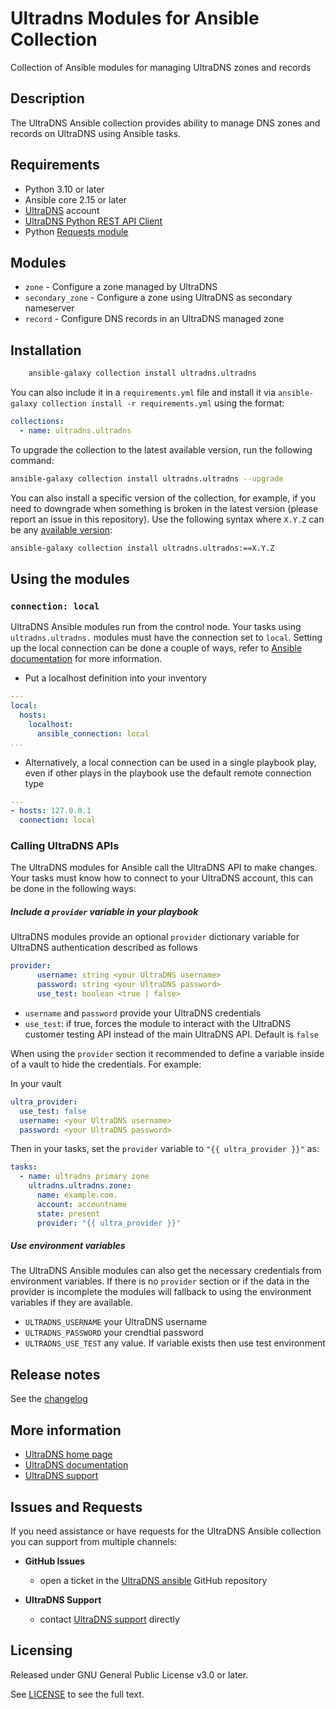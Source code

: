 # Ultradns Modules for Ansible Collection

Collection of Ansible modules for managing UltraDNS zones and records

## Description
The UltraDNS Ansible collection provides ability to manage DNS zones and records on UltraDNS using Ansible tasks.

## Requirements

- Python 3.10 or later
- Ansible core 2.15 or later
- [UltraDNS](https://vercara.com/authoritative-dns) account 
- [UltraDNS Python REST API Client](https://github.com/ultradns/python_rest_api_client)
- Python [Requests module](https://requests.readthedocs.io/)

## Modules

- `zone` - Configure a zone managed by UltraDNS
- `secondary_zone` - Configure a zone using UltraDNS as secondary nameserver
- `record` - Configure DNS records in an UltraDNS managed zone

## Installation

```bash
    ansible-galaxy collection install ultradns.ultradns
```

You can also include it in a `requirements.yml` file and install it via `ansible-galaxy collection install -r requirements.yml` using the format:

```yaml
collections:
  - name: ultradns.ultradns
```

To upgrade the collection to the latest available version, run the following command:

```bash
ansible-galaxy collection install ultradns.ultradns --upgrade
```

You can also install a specific version of the collection, for example, if you need to downgrade when something is broken in the latest version (please report an issue in this repository). Use the following syntax where `X.Y.Z` can be any [available version](https://galaxy.ansible.com/ultradns/ultradns):

```bash
ansible-galaxy collection install ultradns.ultradns:==X.Y.Z
```


## Using the modules

### `connection: local`
UltraDNS Ansible modules run from the control node.  Your tasks using `ultradns.ultradns.` modules must have the connection set to `local`.  Setting up the local connection can be done a couple of ways, refer to [Ansible documentation](https://docs.ansible.com/ansible/latest/playbook_guide/playbooks_delegation.html#local-playbooks) for more information.

- Put a localhost definition into your inventory

```yaml
---
local:
  hosts:
    localhost:
      ansible_connection: local
...
```

- Alternatively, a local connection can be used in a single playbook play, even if other plays in the playbook use the default remote connection type

```yaml
---
- hosts: 127.0.0.1
  connection: local
```

### Calling UltraDNS APIs
The UltraDNS modules for Ansible call the UltraDNS API to make changes.  Your tasks must know how to connect to your UltraDNS account, this can be done in the following ways:

##### **Include a `provider` variable in your playbook**

UltraDNS modules provide an optional `provider` dictionary variable for UltraDNS authentication described as follows

```yaml
provider:
      username: string <your UltraDNS username>
      password: string <your UltraDNS password>
      use_test: boolean <true | false>
```

- `username` and `password` provide your UltraDNS credentials
- `use_test`: if true, forces the module to interact with the UltraDNS customer testing API instead of the main UltraDNS API. Default is `false`

When using the `provider` section it recommended to define a variable inside of a vault to hide the credentials. For example:

In your vault
```yaml
ultra_provider:
  use_test: false
  username: <your UltraDNS username>
  password: <your UltraDNS password>
```

Then in your tasks, set the `provider` variable to `"{{ ultra_provider }}"` as:
```yaml
tasks:
  - name: ultradns primary zone
    ultradns.ultradns.zone:
      name: example.com.
      account: accountname
      state: present
      provider: "{{ ultra_provider }}"
```

##### **Use environment variables**
The UltraDNS Ansible modules can also get the necessary credentials from environment variables.  If there is no `provider` section or if the data in the provider is incomplete the modules will fallback to using the environment variables if they are available.

- `ULTRADNS_USERNAME` your UltraDNS username
- `ULTRADNS_PASSWORD` your crendtial password
- `ULTRADNS_USE_TEST` any value. If variable exists then use test environment

## Release notes

See the [changelog](https://github.com/ultradns/ultradns-ansible/blob/master/CHANGELOG.rst)

## More information

- [UltraDNS home page](https://vercara.com/authoritative-dns)
- [UltraDNS documentation](https://docs.ultradns.com/)
- [UltraDNS support](https://dns.ultraproducts.support)

## Issues and Requests

If you need assistance or have requests for the UltraDNS Ansible collection you can support from multiple channels:

- **GitHub Issues**
  - open a ticket in the [UltraDNS ansible](https://github.com/ultradns/ultradns-ansible/issues) GitHub repository

- **UltraDNS Support**
  - contact [UltraDNS support](https://dns.ultraproducts.support) directly

## Licensing

Released under GNU General Public License v3.0 or later.

See [LICENSE](https://www.gnu.org/licenses/gpl-3.0.txt) to see the full text.
